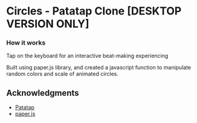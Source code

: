# Circles - Patatap Clone [DESKTOP VERSION ONLY]

### How it works

Tap on the keyboard for an interactive beat-making experiencing

Built using paper.js library, and created a javascript function to manipulate random colors and scale of animated circles.

## Acknowledgments

* [Patatap](https://patatap.com/)
* [paper.js](http://paperjs.org/)
